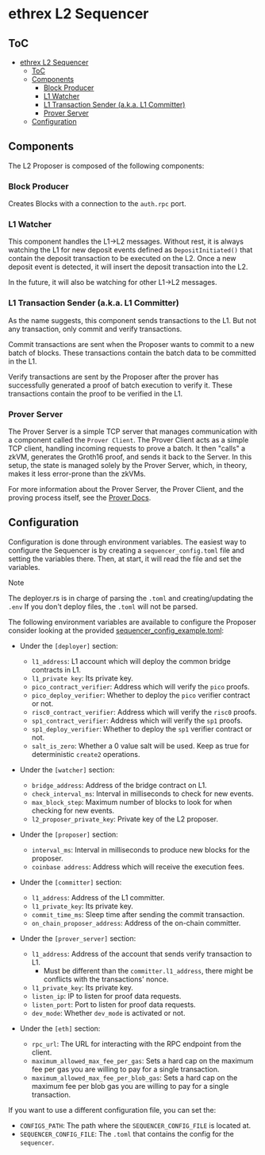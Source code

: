 # ethrex L2 Sequencer

## ToC

- [ethrex L2 Sequencer](#ethrex-l2-sequencer)
  - [ToC](#toc)
  - [Components](#components)
    - [Block Producer](#block-producer)
    - [L1 Watcher](#l1-watcher)
    - [L1 Transaction Sender (a.k.a. L1 Committer)](#l1-transaction-sender-aka-l1-committer)
    - [Prover Server](#prover-server)
  - [Configuration](#configuration)

## Components

The L2 Proposer is composed of the following components:

### Block Producer

Creates Blocks with a connection to the `auth.rpc` port.

### L1 Watcher

This component handles the L1->L2 messages. Without rest, it is always watching the L1 for new deposit events defined as `DepositInitiated()` that contain the deposit transaction to be executed on the L2. Once a new deposit event is detected, it will insert the deposit transaction into the L2.

In the future, it will also be watching for other L1->L2 messages.

### L1 Transaction Sender (a.k.a. L1 Committer)

As the name suggests, this component sends transactions to the L1. But not any transaction, only commit and verify transactions.

Commit transactions are sent when the Proposer wants to commit to a new batch of blocks. These transactions contain the batch data to be committed in the L1.

Verify transactions are sent by the Proposer after the prover has successfully generated a proof of batch execution to verify it. These transactions contain the proof to be verified in the L1.

### Prover Server

The Prover Server is a simple TCP server that manages communication with a component called the `Prover Client`. The Prover Client acts as a simple TCP client, handling incoming requests to prove a batch. It then "calls" a zkVM, generates the Groth16 proof, and sends it back to the Server. In this setup, the state is managed solely by the Prover Server, which, in theory, makes it less error-prone than the zkVMs.

For more information about the Prover Server, the Prover Client, and the proving process itself, see the [Prover Docs](./prover.md).

## Configuration

Configuration is done through environment variables. The easiest way to configure the Sequencer is by creating a `sequencer_config.toml` file and setting the variables there. Then, at start, it will read the file and set the variables.

> [!NOTE]
> The deployer.rs is in charge of parsing the `.toml` and creating/updating the `.env`
> If you don't deploy files, the `.toml` will not be parsed.

The following environment variables are available to configure the Proposer consider looking at the provided [sequencer_config_example.toml](../configs/sequencer_config_example.toml):

<!-- NOTE: Mantain the sections in the same order as present in [sequencer_config_example.toml](../configs/sequencer_config_example.toml). -->

- Under the `[deployer]` section:

  - `l1_address`: L1 account which will deploy the common bridge contracts in L1.
  - `l1_private key`: Its private key.
  - `pico_contract_verifier`: Address which will verify the `pico` proofs.
  - `pico_deploy_verifier`: Whether to deploy the `pico` verifier contract or not.
  - `risc0_contract_verifier`: Address which will verify the `risc0` proofs.
  - `sp1_contract_verifier`: Address which will verify the `sp1` proofs.
  - `sp1_deploy_verifier`: Whether to deploy the `sp1` verifier contract or not.
  - `salt_is_zero`: Whether a 0 value salt will be used. Keep as true for deterministic `create2` operations.

- Under the `[watcher]` section:

  - `bridge_address`: Address of the bridge contract on L1.
  - `check_interval_ms`: Interval in milliseconds to check for new events.
  - `max_block_step`: Maximum number of blocks to look for when checking for new events.
  - `l2_proposer_private_key`: Private key of the L2 proposer.

- Under the `[proposer]` section:

  - `interval_ms`: Interval in milliseconds to produce new blocks for the proposer.
  - `coinbase address`: Address which will receive the execution fees.

- Under the `[committer]` section:

  - `l1_address`: Address of the L1 committer.
  - `l1_private_key`: Its private key.
  - `commit_time_ms`: Sleep time after sending the commit transaction.
  - `on_chain_proposer_address`: Address of the on-chain committer.

- Under the `[prover_server]` section:

  - `l1_address`: Address of the account that sends verify transaction to L1.
    - Must be different than the `committer.l1_address`, there might be conflicts with the transactions' nonce.
  - `l1_private_key`: Its private key.
  - `listen_ip`: IP to listen for proof data requests.
  - `listen_port`: Port to listen for proof data requests.
  - `dev_mode`: Whether `dev_mode` is activated or not.

- Under the `[eth]` section:

  - `rpc_url`: The URL for interacting with the RPC endpoint from the client.
  - `maximum_allowed_max_fee_per_gas`: Sets a hard cap on the maximum fee per gas you are willing to pay for a single transaction.
  - `maximum_allowed_max_fee_per_blob_gas`: Sets a hard cap on the maximum fee per blob gas you are willing to pay for a single transaction.

If you want to use a different configuration file, you can set the:

- `CONFIGS_PATH`: The path where the `SEQUENCER_CONFIG_FILE` is located at.
- `SEQUENCER_CONFIG_FILE`: The `.toml` that contains the config for the `sequencer`.
